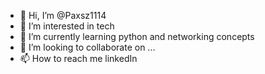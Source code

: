 - 👋 Hi, I’m @Paxsz1114
- 👀 I’m interested in tech
- 🌱 I’m currently learning python and networking concepts
- 💞️ I’m looking to collaborate on ...
- 📫 How to reach me linkedIn

<!---
Paxsz1114/Paxsz1114 is a ✨ special ✨ repository because its `README.md` (this file) appears on your GitHub profile.
You can click the Preview link to take a look at your changes.
--->
